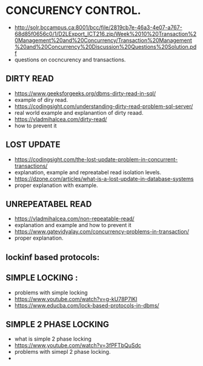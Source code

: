 # CONCURENCY CONTROL.
- http://solr.bccampus.ca:8001/bcc/file/2819cb7e-46a3-4e07-a767-68d85f0656c0/1/D2LExport_ICT216.zip/Week%2010%20Transaction%20Management%20and%20Concurrency/Transaction%20Management%20and%20Concurrency%20Discussion%20Questions%20Solution.pdf
- questions on cocncurency and transactions.

## DIRTY READ
- https://www.geeksforgeeks.org/dbms-dirty-read-in-sql/
- example of diry read.
- https://codingsight.com/understanding-dirty-read-problem-sql-server/
- real world example and explanantion of dirty reaad.
- https://vladmihalcea.com/dirty-read/
- how to prevent it

## LOST UPDATE
- https://codingsight.com/the-lost-update-problem-in-concurrent-transactions/
- explanation, example and repreatabel read isolation levels.
- https://dzone.com/articles/what-is-a-lost-update-in-database-systems
- proper explanation with example.


## UNREPEATABEL READ
- https://vladmihalcea.com/non-repeatable-read/
- explanation and example and how to prevent it
- https://www.gatevidyalay.com/concurrency-problems-in-transaction/
- proper explanation.


## lockinf based protocols:

## SIMPLE LOCKING :
- problems with simple locking 
- https://www.youtube.com/watch?v=g-kU78P7lKI
- https://www.educba.com/lock-based-protocols-in-dbms/


## SIMPLE 2 PHASE LOCKING 
- what is simple 2 phase locking 
- https://www.youtube.com/watch?v=3fPFTbQuSdc
- problems with simepl 2 phase locking.
- 

